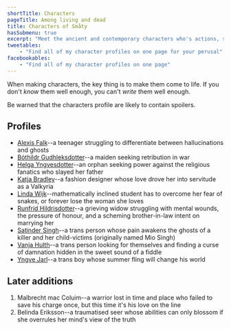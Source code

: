 ```yaml
---
shortTitle: Characters
pageTitle: Among living and dead
title: Characters of Småty
hasSubmenu: true
excerpt: "Meet the ancient and contemporary characters who's actions, successes and losses forms the story's heart, along with ups and downs."
tweetables:
    - "Find all of my character profiles on one page for your perusal"
facebookables:
    - "Find all of my character profiles on one page"
---
```


When making characters, the key thing is to make them come to life. If you
don't *know* them well enough, you can't *write* them well enough.

Be warned that the characters profile are likely to contain spoilers.

## Profiles

* [Alexis Falk](/characters/alexis-falk)--a teenager struggling to differentiate between hallucinations and ghosts
* [Bóthildr Gudhleksdotter](/characters/bothildr-gudhleksdotter)--a maiden seeking retribution in war
* [Helga Yngvesdotter](/characters/helga-yngvesdotter)--an orphan seeking power
against the religious fanatics who slayed her father
* [Katja Bradley](/characters/katja-bradley)--a fashion designer whose love drove her into servitude as a
    Valkyria
* [Linda Wijk](/characters/linda-wijk)--mathematically inclined student has to
    overcome her fear of snakes, or forever lose the woman she loves
* [Runfrid Hildrisdotter](/characters/runfrid-hildrisdotter)--a grieving widow struggling with mental wounds, the pressure of honour, and a scheming brother-in-law intent on marrying her
* [Satinder Singh](/characters/satinder-singh)--a trans person whose pain awakens the ghosts of a killer
    and her child-victims (originally named Mio Singh)
* [Vanja Hulth](/characters/vanja-hulth)--a trans person looking for themselves
and finding a curse of damnation hidden in the sweet sound of a fiddle
* [Yngve Jarl](/characters/yngve-jarl)--a trans boy whose summer fling will change his world

## Later additions
1. Malbrecht mac Coluim--a warrior lost in time and place who failed to save his
    charge once, but this time it's his love on the line
2. Belinda Eriksson--a traumatised seer whose abilities can only blossom if she
    overrules her mind's view of the truth
